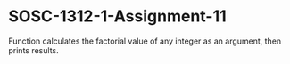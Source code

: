 # SOSC-1312-1-Assignment-11

Function calculates the factorial value of any integer as an argument, then prints results. 
